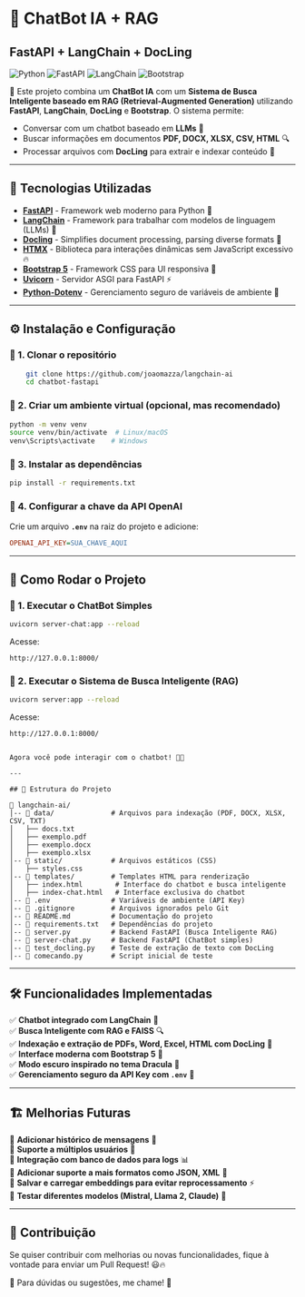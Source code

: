 # 🤖 ChatBot IA + RAG

## FastAPI + LangChain + DocLing

![Python](https://img.shields.io/badge/Python-3.10-blue?style=for-the-badge&logo=python)
![FastAPI](https://img.shields.io/badge/FastAPI-0.100.1-green?style=for-the-badge&logo=fastapi)
![LangChain](https://img.shields.io/badge/LangChain-0.1.0-yellow?style=for-the-badge)
![Bootstrap](https://img.shields.io/badge/Bootstrap-5.3-purple?style=for-the-badge&logo=bootstrap)

🚀 Este projeto combina um **ChatBot IA** com um **Sistema de Busca Inteligente baseado em RAG (Retrieval-Augmented Generation)** utilizando **FastAPI**, **LangChain**, **DocLing** e **Bootstrap**. O sistema permite:

- Conversar com um chatbot baseado em **LLMs** 📢
- Buscar informações em documentos **PDF, DOCX, XLSX, CSV, HTML** 🔍
- Processar arquivos com **DocLing** para extrair e indexar conteúdo 📄

---

## 📌 Tecnologias Utilizadas

- **[FastAPI](https://fastapi.tiangolo.com/)** - Framework web moderno para Python 🚀
- **[LangChain](https://www.langchain.com/)** - Framework para trabalhar com modelos de linguagem (LLMs) 🧠
- **[Docling](https://ds4sd.github.io/docling/)** - Simplifies document processing, parsing diverse formats 🧠
- **[HTMX](https://htmx.org/)** - Biblioteca para interações dinâmicas sem JavaScript excessivo 🔥
- **[Bootstrap 5](https://getbootstrap.com/)** - Framework CSS para UI responsiva 🎨
- **[Uvicorn](https://www.uvicorn.org/)** - Servidor ASGI para FastAPI ⚡
- **[Python-Dotenv](https://pypi.org/project/python-dotenv/)** - Gerenciamento seguro de variáveis de ambiente 🔐

---

## ⚙️ Instalação e Configuração

### 🔹 1. Clonar o repositório
```bash
    git clone https://github.com/joaomazza/langchain-ai
    cd chatbot-fastapi
```

### 🔹 2. Criar um ambiente virtual (opcional, mas recomendado)
```bash
python -m venv venv
source venv/bin/activate  # Linux/macOS
venv\Scripts\activate    # Windows
```

### 🔹 3. Instalar as dependências
```bash
pip install -r requirements.txt
```

### 🔹 4. Configurar a chave da API OpenAI
Crie um arquivo **`.env`** na raiz do projeto e adicione:
```ini
OPENAI_API_KEY=SUA_CHAVE_AQUI
```

---


## 🚀 Como Rodar o Projeto

### 🔹 1. Executar o ChatBot Simples
```bash
uvicorn server-chat:app --reload
```
Acesse:
```
http://127.0.0.1:8000/
```

### 🔹 2. Executar o Sistema de Busca Inteligente (RAG)
```bash
uvicorn server:app --reload
```
Acesse:
```
http://127.0.0.1:8000/
```
```

Agora você pode interagir com o chatbot! 🤖💬

---

## 📌 Estrutura do Projeto

📂 langchain-ai/
│-- 📂 data/              # Arquivos para indexação (PDF, DOCX, XLSX, CSV, TXT)
│   ├── docs.txt
│   ├── exemplo.pdf
│   ├── exemplo.docx
│   ├── exemplo.xlsx
│-- 📂 static/            # Arquivos estáticos (CSS)
│   ├── styles.css
│-- 📂 templates/         # Templates HTML para renderização
│   ├── index.html        # Interface do chatbot e busca inteligente
│   ├── index-chat.html   # Interface exclusiva do chatbot
│-- 📜 .env               # Variáveis de ambiente (API Key)
│-- 📜 .gitignore         # Arquivos ignorados pelo Git
│-- 📜 README.md          # Documentação do projeto
│-- 📜 requirements.txt   # Dependências do projeto
│-- 📜 server.py          # Backend FastAPI (Busca Inteligente RAG)
│-- 📜 server-chat.py     # Backend FastAPI (ChatBot simples)
│-- 📜 test_docling.py    # Teste de extração de texto com DocLing
│-- 📜 comecando.py       # Script inicial de teste
```

---

## 🛠️ Funcionalidades Implementadas

✅ **Chatbot integrado com LangChain** 📢  
✅ **Busca Inteligente com RAG e FAISS** 🔍  
✅ **Indexação e extração de PDFs, Word, Excel, HTML com DocLing** 📄  
✅ **Interface moderna com Bootstrap 5** 🎨  
✅ **Modo escuro inspirado no tema Dracula** 🧛  
✅ **Gerenciamento seguro da API Key com `.env`** 🔐  

---

## 🏗️ Melhorias Futuras

🚀 **Adicionar histórico de mensagens** 📜  
🚀 **Suporte a múltiplos usuários** 👥  
🚀 **Integração com banco de dados para logs** 📊  
🚀 **Adicionar suporte a mais formatos como JSON, XML** 📝  
🚀 **Salvar e carregar embeddings para evitar reprocessamento** ⚡  
🚀 **Testar diferentes modelos (Mistral, Llama 2, Claude)** 🧠  

---

## 🤝 Contribuição
Se quiser contribuir com melhorias ou novas funcionalidades, fique à vontade para enviar um Pull Request! 😃🔥

📩 Para dúvidas ou sugestões, me chame! 🚀

